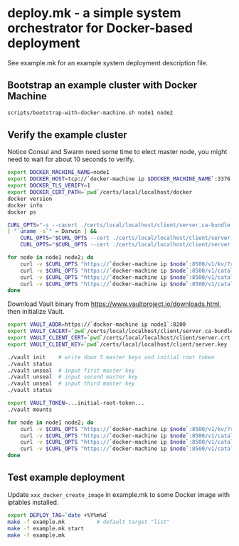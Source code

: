 # deploy.mk - a simple system orchestrator for Docker-based deployment

See example.mk for an example system deployment description file.

## Bootstrap an example cluster with Docker Machine

```bash
scripts/bootstrap-with-docker-machine.sh node1 node2
```

## Verify the example cluster

Notice Consul and Swarm need some time to elect master node, you might
need to wait for about 10 seconds to verify.

```bash
export DOCKER_MACHINE_NAME=node1
export DOCKER_HOST=tcp://`docker-machine ip $DOCKER_MACHINE_NAME`:3376
export DOCKER_TLS_VERIFY=1
export DOCKER_CERT_PATH=`pwd`/certs/local/localhost/docker
docker version
docker info
docker ps

CURL_OPTS="-s --cacert ./certs/local/localhost/client/server.ca-bundle.crt"
[ "`uname -s`" = Darwin ] &&
    CURL_OPTS="$CURL_OPTS --cert ./certs/local/localhost/client/server.p12:changeit --cert-type P12" ||
    CURL_OPTS="$CURL_OPTS --cert ./certs/local/localhost/client/server.crt --cert-type PEM --key ./certs/local/localhost/client/server.key"

for node in node1 node2; do
    curl -v $CURL_OPTS "https://`docker-machine ip $node`:8500/v1/kv/?recurse&pretty"
    curl -v $CURL_OPTS "https://`docker-machine ip $node`:8500/v1/catalog/services?pretty"
    curl -v $CURL_OPTS "https://`docker-machine ip $node`:8500/v1/catalog/service/consul?pretty"
    curl -v $CURL_OPTS "https://`docker-machine ip $node`:8500/v1/catalog/service/vault?pretty"
done
```

Download Vault binary from https://www.vaultproject.io/downloads.html,
then initialize Vault.

```bash
export VAULT_ADDR=https://`docker-machine ip node1`:8200
export VAULT_CACERT=`pwd`/certs/local/localhost/client/server.ca-bundle.crt
export VAULT_CLIENT_CERT=`pwd`/certs/local/localhost/client/server.crt
export VAULT_CLIENT_KEY=`pwd`/certs/local/localhost/client/server.key

./vault init    # write down 5 master keys and initial root token
./vault status
./vault unseal  # input first master key
./vault unseal  # input second master key
./vault unseal  # input third master key
./vault status

export VAULT_TOKEN=...initial-root-token...
./vault mounts

for node in node1 node2; do
    curl -v $CURL_OPTS "https://`docker-machine ip $node`:8500/v1/kv/?recurse&pretty"
    curl -v $CURL_OPTS "https://`docker-machine ip $node`:8500/v1/catalog/services?pretty"
    curl -v $CURL_OPTS "https://`docker-machine ip $node`:8500/v1/catalog/service/consul?pretty"
    curl -v $CURL_OPTS "https://`docker-machine ip $node`:8500/v1/catalog/service/vault?pretty"
done
```

## Test example deployment

Update `xxx_docker_create_image` in example.mk to some Docker image with iptables installed.

```bash
export DEPLOY_TAG=`date +%Y%m%d`
make -f example.mk          # default target "list"
make -f example.mk start
make -f example.mk
```

